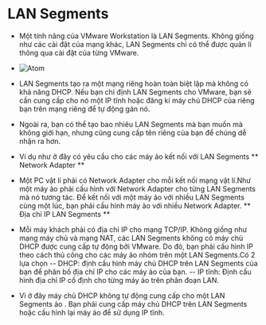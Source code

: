 # LAN Segments #
- Một tính năng của VMware Workstation là LAN Segments. Không giống như các cài đặt của mạng khác, LAN Segments chỉ có thể được quản lí thông qua cài đặt của từng VMware.
- ![Atom](https://www.dtonias.com/wp-content/uploads/2017/09/vmware-workstation-network-settings-07.png)

- LAN Segments tạo ra một mạng riêng hoàn toàn biệt lập mà không có khả năng DHCP. Nếu bạn chỉ định LAN Segments cho VMware, bạn sẽ cần cung cấp cho nó một IP tĩnh hoặc đăng kí máy chủ DHCP của riêng bạn trên mạng riêng để tự động gán nó.
- Ngoài ra, bạn có thể tạo bao nhiêu LAN Segments mà bạn muốn mà không giới hạn, nhưng cũng cung cấp tên riêng của bạn để chúng dễ nhận ra hơn.
- Ví dụ như ở đây có yêu cầu cho các máy ảo kết nối với LAN Segments
** Network Adapter **
- Một PC vật lí phải có Network Adapter cho mỗi kết nối mạng vật lí.Như một máy ảo phải cấu hình với Network Adapter cho từng LAN Segments mà nó tương tác. Để kết nối với một máy ảo với nhiều LAN Segments cùng một lúc, bạn phải cấu hình máy ảo với nhiều Network Adapter.
** Địa chỉ IP LAN Segments **
- Mỗi máy khách phải có địa chỉ IP cho mạng TCP/IP. Không giống như mạng máy chủ và mạng NAT, các LAN Segments không có máy chủ DHCP được cung cấp tự động bởi VMware. Do đó, bạn phải cấu hình IP theo cách thủ công cho các máy ảo nhóm trên một LAN Segments.Có 2 lựa chọn
-- DHCP: định cấu hình máy chủ DHCP trên LAN Segments của bạn để phân bố địa chỉ IP cho các máy ảo của bạn. 
-- IP tĩnh: Định cấu hình địa chỉ IP cố định cho từng máy ảo trên phân đoạn LAN.
- Vì ở đây máy chủ DHCP không tự động cung cấp cho một LAN Segments ảo . Bạn phải cung cấp máy chủ DHCP trên LAN Segments hoặc cấu hình lại máy ảo để sử dụng IP tĩnh.  
